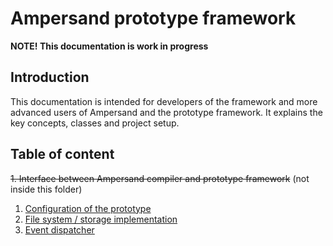 # Ampersand prototype framework

**NOTE! This documentation is work in progress**

## Introduction
This documentation is intended for developers of the framework and more advanced users of Ampersand and the prototype framework. It explains the key concepts, classes and project setup.

## Table of content
~~1. Interface between Ampersand compiler and prototype framework~~ (not inside this folder)
1. [Configuration of the prototype](../config/README.md)
1. [File system / storage implementation](./file-system.md)
1. [Event dispatcher](./event-dispatcher.md)
